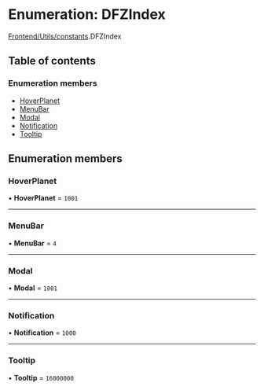 # Enumeration: DFZIndex

[Frontend/Utils/constants](../modules/Frontend_Utils_constants.md).DFZIndex

## Table of contents

### Enumeration members

- [HoverPlanet](Frontend_Utils_constants.DFZIndex.md#hoverplanet)
- [MenuBar](Frontend_Utils_constants.DFZIndex.md#menubar)
- [Modal](Frontend_Utils_constants.DFZIndex.md#modal)
- [Notification](Frontend_Utils_constants.DFZIndex.md#notification)
- [Tooltip](Frontend_Utils_constants.DFZIndex.md#tooltip)

## Enumeration members

### HoverPlanet

• **HoverPlanet** = `1001`

---

### MenuBar

• **MenuBar** = `4`

---

### Modal

• **Modal** = `1001`

---

### Notification

• **Notification** = `1000`

---

### Tooltip

• **Tooltip** = `16000000`
